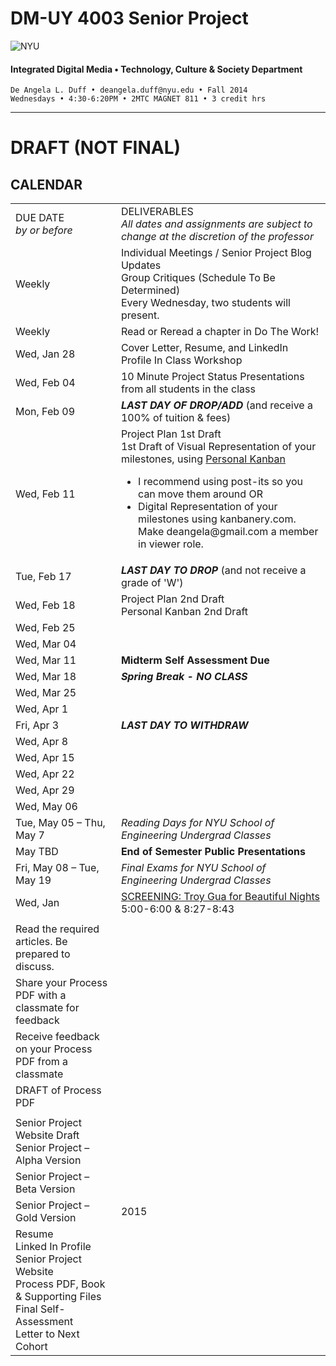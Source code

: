 # DM-UY 4003 Senior Project

![NYU](http://ws2.polishedsolid.com/de/nyu_soe_logo.png)
#### Integrated Digital Media • Technology, Culture & Society Department 

    De Angela L. Duff • deangela.duff@nyu.edu • Fall 2014 
    Wednesdays • 4:30-6:20PM • 2MTC MAGNET 811 • 3 credit hrs

---

# DRAFT (NOT FINAL)

## CALENDAR


<table>
<tr>
    <td>DUE DATE<br>
    <i>by or before</i></td>
    <td>DELIVERABLES<br><i>All dates and assignments are subject to change at the discretion of the professor</i></td>
   
</tr>
<tr>
    <td>Weekly</td>
    <td>Individual Meetings / Senior Project Blog Updates<br>Group Critiques (Schedule To Be Determined)<br>Every Wednesday, two students will present.</td>    
</tr>
<tr>
    <td>Weekly</td>
    <td>Read or Reread a chapter in Do The Work!</td>
</tr>
<tr>
    <td>Wed, Jan 28</td>
    <td>Cover Letter, Resume, and LinkedIn Profile In Class Workshop</td>  
</tr>
<tr>
    <td>Wed, Feb 04</td>
    <td>10 Minute Project Status Presentations from all students in the class</td> 
</tr>
<tr>
    <td>Mon, Feb 09</td>
    <td><strong><i>LAST DAY OF DROP/ADD</i></strong> (and receive a 100% of tuition &amp; fees)</td> 
</tr>

<tr>
    <td>Wed, Feb 11</td>
    <td>Project Plan 1st Draft<br>1st Draft of Visual Representation of your milestones, using <a href="http://personalkanban.com" target="_blank">Personal Kanban</a> 
    <ul>
    <li>I recommend using post-its so you can move them around
    OR</li>
    <li>Digital Representation of your milestones using kanbanery.com. Make deangela@gmail.com a member in viewer role.</li>
    </ul></td> 
</tr>
<tr>
    <td>Tue, Feb 17</td>
    <td><strong><i>LAST DAY TO DROP</i></strong> (and not receive a grade of 'W')</td> 
</tr>
<tr>
    <td>Wed, Feb 18</td>
    <td>Project Plan 2nd Draft<br>Personal Kanban 2nd Draft</td> 
</tr>
<tr>
    <td>Wed, Feb 25</td>
    <td></td> 
</tr>
<tr>
    <td>Wed, Mar 04</td>
    <td></td> 
</tr>
<tr>
    <td>Wed, Mar 11</td>
    <td><strong>Midterm Self Assessment Due</strong></td> 
</tr>
<tr>
    <td>Wed, Mar 18</td>
    <td><strong><i>Spring Break - NO CLASS</i></strong></td> 
</tr>
<tr>
    <td>Wed, Mar 25</td>
    <td></td> 
</tr>
<tr>
    <td>Wed, Apr 1</td>
    <td></td> 
</tr>
<tr>
    <td>Fri, Apr 3</td>
    <td><strong><i>LAST DAY TO WITHDRAW</i></strong></td> 
</tr>

<tr>
    <td>Wed, Apr 8</td>
    <td></td> 
</tr>
<tr>
    <td>Wed, Apr 15</td>
    <td></td> 
</tr>
<tr>
    <td>Wed, Apr 22</td>
    <td></td> 
</tr>
<tr>
    <td>Wed, Apr 29</td>
    <td></td> 
</tr>
<tr>
    <td>Wed, May 06</td>
    <td></td> 
</tr>
<tr>
    <td>Tue, May 05 – Thu, May 7</td>
    <td><i>Reading Days for NYU School of Engineering Undergrad Classes</i></td> 
</tr>
<tr>
    <td>May TBD</td>
    <td><strong>End of Semester Public Presentations</strong></td>
</tr>
<tr>
    <td>Fri, May 08 – Tue, May 19</td>
    <td><i>Final Exams for NYU School of Engineering Undergrad Classes</i></td> 
</tr>

<tr>
    <td>Wed, Jan </td>
    <td><a href="http://www.youtube.com/watch?v=9l5JhBL1VSA" target="_blank">SCREENING: Troy Gua for Beautiful Nights</a> 5:00-6:00 &amp; 8:27-8:43</td>    
</tr>
<tr>
    <td></td>
    <td></td> 
    
</tr>

<tr>
    <td>Read the required articles. Be prepared to discuss.</td>
    <td></td>
</tr>

<tr>
    <td>Share your Process PDF with a classmate for feedback</td>    
    <td></td>
</tr>
<tr>
    <td>Receive feedback on your Process PDF from a classmate</td>   
    <td></td>
<tr>
<tr>
    <td>DRAFT of Process PDF</td>
    <td></td>
</tr>
<tr>
    <td><i></i></td>
    <td></td>
</tr>
<tr>
    <td>Senior Project Website Draft<br>
    Senior Project – Alpha Version</td>
    <td></td>
</tr>

<tr>
    <td>Senior Project – Beta Version</td>  
    <td></td>
</tr>
<tr>
    <td>Senior Project – Gold Version</td> 
    <td>2015</td>
</tr>

<tr>
    <td>
    Resume<br>
    Linked In Profile<br>
    Senior Project Website<br>
    Process PDF, Book &amp; Supporting Files<br>
    Final Self-Assessment<br>
    Letter to Next Cohort</td>
    <td></td>
</tr>
</table>



